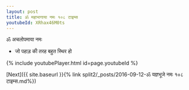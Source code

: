 ```yaml
---
layout: post
title: ॐ महाभागाया नमः १०८ टाइम्स
youtubeId: XRhax46M0ts
---
```

 
 
 ॐ अचलोपमाया नमः  
 
 -  जो पहाड़ की तरह बहुत स्थिर हो 
 
  
 
  
 
 
 
 
 
 


{% include youtubePlayer.html id=page.youtubeId %}
 
[Next]({{ site.baseurl }}{% link  split2/_posts/2016-09-12-ॐ यज्ञभूजे नमः १०८ टाइम्स.md%})
 
